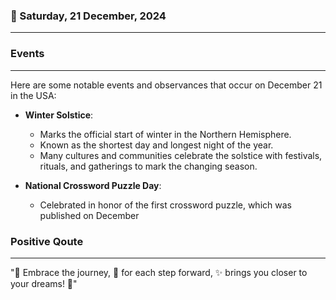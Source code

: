 ### 📅 Saturday, 21 December, 2024
------
### Events
------
Here are some notable events and observances that occur on December 21 in the USA:

- **Winter Solstice**:
  - Marks the official start of winter in the Northern Hemisphere.
  - Known as the shortest day and longest night of the year.
  - Many cultures and communities celebrate the solstice with festivals, rituals, and gatherings to mark the changing season.

- **National Crossword Puzzle Day**:
  - Celebrated in honor of the first crossword puzzle, which was published on December
### Positive Qoute
------
"🌟 Embrace the journey, 🌈 for each step forward, ✨ brings you closer to your dreams! 🚀"

